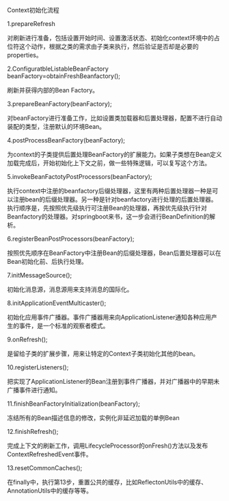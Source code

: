 Context初始化流程

1.prepareRefresh

对刷新进行准备，包括设置开始时间、设置激活状态、初始化context环境中的占位符这个动作，根据之类的需求由子类来执行，然后验证是否却是必要的properties。

2.ConfiguratbleListableBeanFactory beanFactory=obtainFreshBeanfactory();

刷新并获得内部的Bean Factory。

3.prepareBeanFactory(beanFactory);

对beanFactory进行准备工作，比如设置类加载器和后置处理器，配置不进行自动装配的类型，注册默认的环境Bean。

4.postProcessBeanFactory(beanFactory);

为context的子类提供后置处理BeanFactory的扩展能力。如果子类想在Bean定义加载完成后，开始初始化上下文之前，做一些特殊逻辑，可以复写这个方法。

5.invokeBeanFactotyPostProcessors(beanFactory);

执行context中注册的beanfactory后缀处理器，这里有两种后置处理器一种是可以注册bean的后缀处理器。另一种是针对beanfactory进行处理的后置处理器。执行顺序是，先按照优先级执行可注册Bean的处理器，再按优先级执行针对Beanfactory的处理器。对springboot来书，这一步会进行BeanDefinition的解析。

6.registerBeanPostProcessors(beanFactory);

按照优先顺序在BeanFactory中注册Bean的后缀处理器，Bean后置处理器可以在Bean初始化前、后执行处理。

7.initMessageSource();

初始化消息源，消息源用来支持消息的国际化。

8.initApplicationEventMulticaster();

初始化应用事件广播器。事件广播器用来向ApplicationListener通知各种应用产生的事件，是一个标准的观察者模式。

9.onRefresh();

是留给子类的扩展步骤，用来让特定的Context子类初始化其他的bean。

10.registerListeners();

把实现了ApplicationListener的Bean注册到事件广播器，并对广播器中的早期未广播事件进行通知。

11.finishBeanFactoryInitialization(beanFactory);

冻结所有的Bean描述信息的修改，实例化非延迟加载的单例Bean

12.finishRefresh();

完成上下文的刷新工作，调用LifecycleProcessor的onFresh()方法以及发布ContextRefreshedEvent事件。

13.resetCommonCaches();

在finally中，执行第13步，重置公共的缓存，比如ReflectonUtils中的缓存、AnnotationUtils中的缓存等等。

